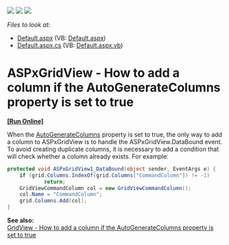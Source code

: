 <!-- default badges list -->
![](https://img.shields.io/endpoint?url=https://codecentral.devexpress.com/api/v1/VersionRange/128533248/11.1.8%2B)
[![](https://img.shields.io/badge/Open_in_DevExpress_Support_Center-FF7200?style=flat-square&logo=DevExpress&logoColor=white)](https://supportcenter.devexpress.com/ticket/details/E3587)
[![](https://img.shields.io/badge/📖_How_to_use_DevExpress_Examples-e9f6fc?style=flat-square)](https://docs.devexpress.com/GeneralInformation/403183)
<!-- default badges end -->
<!-- default file list -->
*Files to look at*:

* [Default.aspx](./CS/WebSite/Default.aspx) (VB: [Default.aspx](./VB/WebSite/Default.aspx))
* [Default.aspx.cs](./CS/WebSite/Default.aspx.cs) (VB: [Default.aspx.vb](./VB/WebSite/Default.aspx.vb))
<!-- default file list end -->
# ASPxGridView - How to add a column if the AutoGenerateColumns property is set to true
<!-- run online -->
**[[Run Online]](https://codecentral.devexpress.com/e3587/)**
<!-- run online end -->


<p>When the  <a href="http://documentation.devexpress.com/#AspNet/DevExpressWebASPxGridViewASPxGridView_AutoGenerateColumnstopic"><u>AutoGenerateColumns</u></a> property is set to true, the only way to add a column to ASPxGridView is to handle the ASPxGridView.DataBound event. To avoid creating duplicate columns, it is necessary to add a condition that will check whether a column already exists. For example:</p>

```cs
protected void ASPxGridView1_DataBound(object sender, EventArgs e) {
    if (grid.Columns.IndexOf(grid.Columns["CommandColumn"]) != -1)
            return;
    GridViewCommandColumn col = new GridViewCommandColumn();
    col.Name = "CommandColumn";
    grid.Columns.Add(col);
}
```

<p> </p><p><strong>See also:</strong><br />
<a href="https://www.devexpress.com/Support/Center/p/E20054">GridView - How to add a column if the AutoGenerateColumns property is set to true</a></p><br />


<br/>


